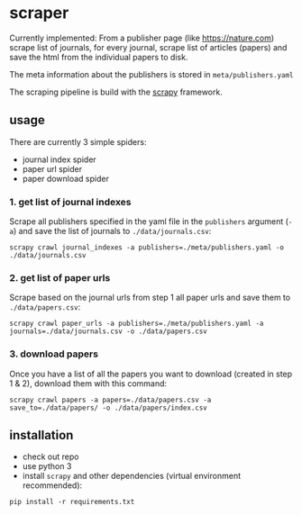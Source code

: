 # scraper

Currently implemented: From a publisher page (like https://nature.com) scrape
list of journals, for every journal, scrape list of articles (papers) and
save the html from the individual papers to disk.

The meta information about the publishers is stored in `meta/publishers.yaml`

The scraping pipeline is build with the [scrapy](https://scrapy.org/) framework.

## usage

There are currently 3 simple spiders:
- journal index spider
- paper url spider
- paper download spider

### 1. get list of journal indexes

Scrape all publishers specified in the yaml file in the `publishers` argument
(`-a`) and save the list of journals to `./data/journals.csv`:

    scrapy crawl journal_indexes -a publishers=./meta/publishers.yaml -o ./data/journals.csv

### 2. get list of paper urls

Scrape based on the journal urls from step 1 all paper urls and save them to
`./data/papers.csv`:

    scrapy crawl paper_urls -a publishers=./meta/publishers.yaml -a journals=./data/journals.csv -o ./data/papers.csv

### 3. download papers

Once you have a list of all the papers you want to download (created in step 1
& 2), download them with this command:

    scrapy crawl papers -a papers=./data/papers.csv -a save_to=./data/papers/ -o ./data/papers/index.csv

## installation

- check out repo
- use python 3
- install `scrapy` and other dependencies (virtual environment recommended):

`pip install -r requirements.txt`
